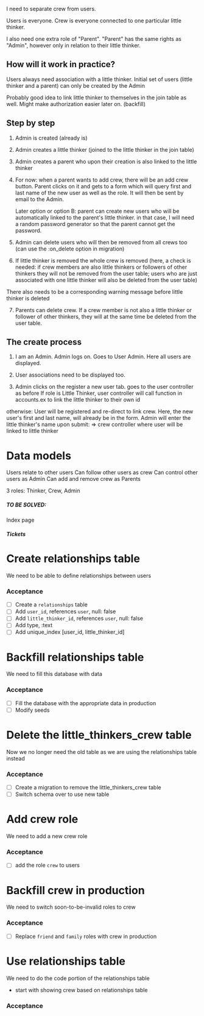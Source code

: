 I need to separate crew from users.

Users is everyone.
Crew is everyone connected to one particular little thinker.

I also need one extra role of "Parent".
"Parent" has the same rights as "Admin", however only in relation to their little thinker.

## How will it work in practice?

Users always need association with a little thinker.
Initial set of users (little thinker and a parent) can only be created by the Admin

Probably good idea to link little thinker to themselves in the join table as well. Might make authorization 
easier later on.
(backfill)

## Step by step

1. Admin is created (already is)

2. Admin creates a little thinker (joined to the little thinker in the join table)

3. Admin creates a parent who upon their creation is also linked to the little thinker

4. For now: when a parent wants to add crew, there will be an add crew button. Parent clicks on it and gets to a form which will query first and last name of the new user as well as the role. It will then be sent by email to the Admin.

    Later option or option B: parent can create new users who will be automatically linked to the parent's little thinker. in that case, I will need a random password generator so that the parent cannot get the password.

5. Admin can delete users who will then be removed from all crews too (can use the :on_delete option in migration)

6. If little thinker is removed the whole crew is removed (here, a check is needed: if crew members are
also little thinkers or followers of other thinkers they will not be removed from the user table; users who are just associated with
one little thinker will also be deleted from the user table)

There also needs to be a corresponding warning message before little thinker is deleted

7. Parents can delete crew. If a crew member is not also a little thinker or follower of other thinkers, they will 
at the same time be deleted from the user table.


## The create process

1. I am an Admin. Admin logs on. Goes to User Admin. Here all users are displayed.

2. User associations need to be displayed too.

3. Admin clicks on the register a new user tab.
goes to the user controller as before
If role is Little Thinker, user controller will call function in accounts.ex to link the little thinker to their own id

otherwise: 
User will be registered and re-direct to link crew.
Here, the new user's first and last name, will already be in the form.
Admin will enter the little thinker's name
upon submit: => crew controller where user will be linked to little thinker


# Data models

Users
relate to other users
Can follow other users as crew
Can control other users as Admin
Can add and remove crew as Parents

3 roles: Thinker, Crew, Admin





##### TO BE SOLVED: #####

Index page 


##### Tickets #####

# Create relationships table

We need to be able to define relationships between users

### Acceptance
- [ ] Create a `relationships` table
- [ ] Add `user_id`, references `user`, null: false
- [ ] Add `little_thinker_id`, references `user`, null: false
- [ ] Add type, :text
- [ ] Add unique_index [user_id, little_thinker_id]

# Backfill relationships table

We need to fill this database with data

### Acceptance
- [ ] Fill the database with the appropriate data in production
- [ ] Modify seeds

# Delete the little_thinkers_crew table

Now we no longer need the old table as we are using the relationships table instead

### Acceptance
- [ ] Create a migration to remove the little_thinkers_crew table
- [ ] Switch schema over to use new table

# Add crew role

We need to add a new crew role

### Acceptance
- [ ] add the role `crew` to users

# Backfill crew in production

We need to switch soon-to-be-invalid roles to crew

### Acceptance
- [ ] Replace `friend` and `family` roles with crew in production

# Use relationships table

We need to do the code portion of the relationships table
- start with showing crew based on relationships table

### Acceptance

